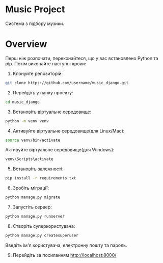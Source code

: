 # Music Project

Система з підбору музики.

Overview
=====
Перш ніж розпочати, переконайтеся, що у вас встановлено Python та pip. Потім виконайте наступні кроки:

1. Клонуйте репозиторій:

```bash
git clone https://github.com/username/music_django.git
```

2. Перейдіть у папку проекту:

```bash
cd music_django
```

3. Встановіть віртуальне середовище:

```bash
python -m venv venv
```

4. Активуйте віртуальне середовище(для Linux/Mac):

```bash
source venv/bin/activate
```
Активуйте віртуальне середовище(для Windows):

```bash
venv\Scripts\activate
```

5. Встановіть залежності:

```bash
pip install -r requirements.txt
```

6. Зробіть міграції:

```bash
python manage.py migrate
```

7. Запустіть сервер:

```bash
python manage.py runserver
```

8. Створіть суперкористувача:

```bash
python manage.py createsuperuser
```
Введіть ім'я користувача, електронну пошту та пароль.

9. Перейдіть за посиланням [http://localhost:8000/](http://localhost:8000/)




